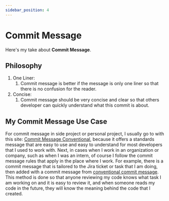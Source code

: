 ```yaml
---
sidebar_position: 4
---
```


# Commit Message

Here's my take about **Commit Message**.

## Philosophy

1. One Liner:
   1. Commit message is better  if the message is only one liner so that there is no confusion for the reader.
2. Concise:
   1. Commit message should be very concise and clear so that others developer can quickly understand what this commit is about.

## My Commit Message Use Case

For commit message in side project or personal project, 
I usually go to with this site: [Commit Message Conventional](https://www.conventionalcommits.org/en/v1.0.0/), 
because it offers a standards message that are easy to use and easy to understand for most developers that I used to work with.
Next, in cases when I work in an organization or company, such as when I was an intern, of course I follow the commit message
rules that apply in the place where I work. For example, there is a commit message that is tailored to the Jira ticket or task that I am doing, then added with a commit message from [conventional commit message](https://www.conventionalcommits.org/en/v1.0.0/). This method is done so that anyone reviewing my code knows what task I am working on and it is easy to review it, and when someone reads my code in the future, they will know the meaning behind the code that I created.